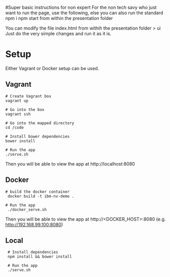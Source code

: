 #Super basic instructions for non expert
For the non tech savy who just want to run the page, use the following, else you can also
run the standard 
npm i
npm start 
from within the presentation folder


You can modify the file index.html from withih the presentation folder > ui 
Just do the very simple changes and run it as it is.

# Setup

Either Vagrant or Docker setup can be used.

## Vagrant
```
# Create Vagrant box
vagrant up

# Go into the box
vagrant ssh

# Go into the mapped directory
cd /code

# Install bower dependencies
bower install

# Run the app 
./serve.sh
```

Then you will be able to view the app at http://localhost:8080

## Docker

```
# build the docker container
 docker build -t ibm-nv-demo .

# Run the app
 ./docker_serve.sh
```

Then you will be able to view the app at http://<DOCKER_HOST>:8080 (e.g. http://192.168.99.100:8080)

## Local

```
 # Install dependencies
 npm install && bower install

 # Run the app
 ./serve.sh
```
